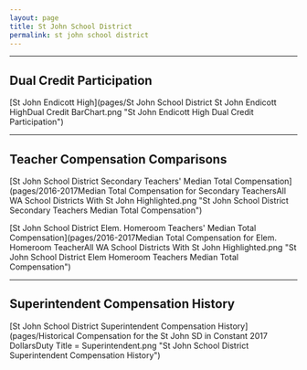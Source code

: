 ```yaml
---
layout: page
title: St John School District
permalink: st john school district
---
```




___

## Dual Credit Participation

[St John Endicott High](pages/St John School District St John Endicott HighDual Credit BarChart.png "St John Endicott High Dual Credit Participation")


___

## Teacher Compensation Comparisons

[St John School District Secondary Teachers' Median Total Compensation](pages/2016-2017Median Total Compensation for Secondary TeachersAll WA School Districts With St John Highlighted.png "St John School District Secondary Teachers Median Total Compensation")

[St John School District Elem. Homeroom Teachers' Median Total Compensation](pages/2016-2017Median Total Compensation for Elem. Homeroom TeacherAll WA School Districts With St John Highlighted.png "St John School District Elem Homeroom Teachers Median Total Compensation")


___

## Superintendent Compensation History

[St John School District Superintendent Compensation History](pages/Historical Compensation for the St John SD in Constant 2017 DollarsDuty Title = Superintendent.png "St John School District Superintendent Compensation History")

